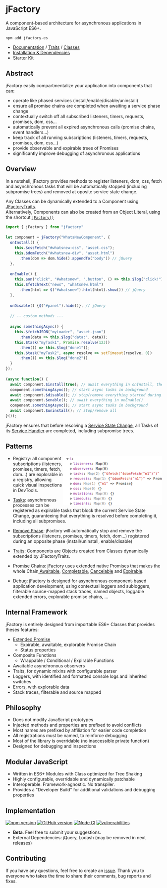 # jFactory
A component-based architecture for asynchronous applications in JavaScript ES6+. 

```shell script
npm add jfactory-es
```

* [Documentation](https://github.com/jfactory-es/jfactory/blob/master/doc/ref-index.md) / [Traits](https://github.com/jfactory-es/jfactory/blob/master/doc/ref-index.md#traits-component-features) / [Classes](https://github.com/jfactory-es/jfactory/blob/master/doc/ref-index.md#classes-internal-library)
* [Installation & Dependencies](https://github.com/jfactory-es/jfactory/blob/master/doc/ref-import.md)
* [Starter Kit](https://github.com/jfactory-es/jfactory-starterkit)

## Abstract

jFactory easily compartmentalize your application into components that can:

- operate like phased services (install/enable/disable/uninstall) 
- ensure all promise chains are completed when awaiting a service phase change
- contextually switch off all subscribed listeners, timers, requests, promises, <!--callbacks, -->dom, css... 
- automatically prevent all expired asynchronous calls (<!--callbacks, -->promise chains, event handlers...) 
- keep track of all running subscriptions (listeners, timers, requests, promises, dom, css...)
- provide observable and expirable trees of Promises
- significantly improve debugging of asynchronous applications 

## Overview

In a nutshell, jFactory provides methods to register listeners, dom, css, fetch and asynchronous tasks that will be automatically stopped (including subpromise trees) and removed at oposite service state change. 

Any Classes can be dynamically extended to a Component using [JFactoryTraits](https://github.com/jfactory-es/jfactory/blob/master/doc/ref-components.md#create-a-component-base-class).  
Alternatively, Components can also be created from an Object Literal, using the shortcut [`jFactory()`](https://github.com/jfactory-es/jfactory/blob/master/doc/ref-components.md#create-a-component-literal)

```javascript
import { jFactory } from "jfactory"

let component = jFactory("WhatsNewComponent", {
  onInstall() {
    this.$cssFetch("#whatsnew-css", "asset.css");
    this.$domFetch("#whatsnew-div", "asset.html")
      .then(dom => dom.hide().appendTo("body")) // jQuery
  },

  onEnable() {
    this.$on("click", "#whatsnew", ".button", () => this.$log("click!"));
    this.$fetchText("news", "whatsnew.html")
      .then(html => $("#whatsnew").html(html).show()) // jQuery
  },

  onDisable() {$("#panel").hide()}, // jQuery

  // -- custom methods ---

  async somethingAsync() {
    this.$fetchJSON("myLoader", "asset.json")
      .then(data => this.$log("data:", data));
    this.$task("myTask1", Promise.resolve(123))
      .then(() => this.$log("done1"));
    this.$task("myTask2", async resolve => setTimeout(resolve, 0))
      .then(() => this.$log("done2"))
  }
});

(async function() {
  await component.$install(true); // await everything in onInstall, then await everything in onEnable()
  component.somethingAsync(); // start async tasks in background
  await component.$disable(); // stop/remove everything started during and after $enable()
  await component.$enable(); // await everything in onEnable()
  component.somethingAsync(); // start async tasks in background
  await component.$uninstall(); // stop/remove all
}());
```
 jFactory ensures that before resolving a [Service State Change](https://github.com/jfactory-es/jfactory/blob/master/doc/TraitService-Phases.md), all Tasks of its [Service Handler](https://github.com/jfactory-es/jfactory/blob/master/doc/TraitService-States.md#service-state-handlers) are completed, including subpromise trees. 

## Patterns

- Registry:<img align="right" src="https://github.com/jfactory-es/jfactory/blob/master/doc/img/pic1.png"> all component subscriptions (listeners, promises, timers, fetch, dom...) are explorable in a registry, allowing quick visual inspections in DevTools.

- [Tasks](https://github.com/jfactory-es/jfactory/blob/master/doc/TraitTask.md): asynchronous processes can be registered as expirable tasks that block the current Service State Change, guaranteeing that everything is resolved before completing it, including all subpromises. 

- [Remove Phase](https://github.com/jfactory-es/jfactory/blob/master/doc/TraitService-Phases.md#remove-phase): jFactory will automatically stop and remove the subscriptions (listeners, promises, timers, fetch, dom...) registered during an opposite phase (install/uninstall, enable/disable)

- [Traits](https://github.com/jfactory-es/jfactory/blob/master/doc/ref-components.md#create-a-component-base-class): Components are Objects created from Classes dynamically extended by JFactoryTraits. 

- [Promise Chains](https://github.com/jfactory-es/jfactory/blob/master/doc/JFactoryPromise.md): jFactory uses extended native Promises that makes the whole Chain[ Awaitable](https://github.com/jfactory-es/jfactory/blob/master/doc/JFactoryPromise.md#chain-awaitable), [Completable](https://github.com/jfactory-es/jfactory/blob/master/doc/JFactoryPromise.md#chain-completion--cancellation), [Cancelable](https://github.com/jfactory-es/jfactory/blob/master/doc/JFactoryPromise.md#chain-completion--cancellation) and [Expirable](https://github.com/jfactory-es/jfactory/blob/master/doc/JFactoryPromise.md#chain-expiration).

- Debug: jFactory is designed for asynchronous component-based application development, using contextual loggers and subloggers,
 filterable source-mapped stack traces, named objects, loggable extended errors, explorable promise chains, ...

     
## Internal Framework   

jFactory is entirely designed from importable ES6+ Classes that provides theses features: 

- [Extended Promise](https://github.com/jfactory-es/jfactory/blob/master/doc/JFactoryPromise.md)
    - Expirable, awaitable, explorable Promise Chain
    - Status properties 
- Composite Functions
    - Wrappable / Conditional / Expirable Functions
- Awaitable asynchronous observers
- Traits, for dynamic mixins with configurable parser
- Loggers, with identified and formatted console logs and inherited switches 
- Errors, with explorable data
- Stack traces, filterable and source mapped   

## Philosophy

- Does not modify JavaScript prototypes
- Injected methods and properties are prefixed to avoid conflicts 
- Most names are prefixed by affiliation for easier code completion
- All registrations must be named, to reinforce debugging 
- Most of the library is overridable (no inaccessible private function)
- Designed for debugging and inspections

## Modular JavaScript
  
- Written in ES6+ Modules with Class optimized for Tree Shaking
- Highly configurable, overridable and dynamically patchable
- Interoperable. Framework-agnostic. No transpiler.  
- Provides a "Developer Build" for additional validations and debugging properties   

## Implementation
[![npm version](https://img.shields.io/npm/v/jfactory-es.svg)](https://www.npmjs.com/package/jfactory-es)
[![GitHub version](https://img.shields.io/github/package-json/v/jfactory-es/jfactory.svg?label=git)](https://github.com/jfactory-es/jfactory)
[![Node CI](https://github.com/jfactory-es/jfactory/workflows/Node%20CI/badge.svg)](#implementation)
[![vulnerabilities](https://img.shields.io/snyk/vulnerabilities/npm/jfactory-es.svg)](#implementation)

- **Beta**. <!-- The specifications are still subject to changes.--> Feel free to submit your suggestions.
- External Dependencies: jQuery, Lodash (may be removed in next releases)

## Contributing

If you have any questions, feel free to create an [issue](https://github.com/jfactory-es/jfactory/issues). Thank you to everyone who takes the time to share their comments, bug reports and fixes.

